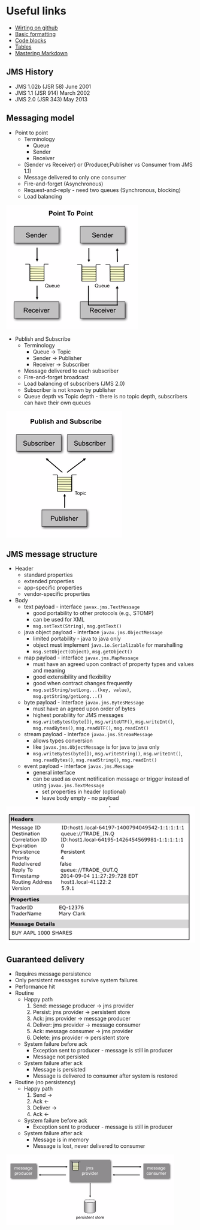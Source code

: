 # Useful links

* [Wirting on github](https://help.github.com/categories/writing-on-github/)
* [Basic formatting](https://help.github.com/articles/basic-writing-and-formatting-syntax/)
* [Code blocks](https://help.github.com/articles/creating-and-highlighting-code-blocks/)
* [Tables](https://help.github.com/articles/organizing-information-with-tables/)
* [Mastering Markdown](https://guides.github.com/features/mastering-markdown/)

## JMS History

* JMS 1.02b (JSR 58) June 2001
* JMS 1.1 (JSR 914) March 2002
* JMS 2.0 (JSR 343) May 2013

## Messaging model

* Point to point
  * Terminology
    * Queue
    * Sender
    * Receiver
  * (Sender vs Receiver) or (Producer,Publisher vs Consumer from JMS 1.1)
  * Message delivered to only one consumer
  * Fire-and-forget (Asynchronous)
  * Request-and-reply - need two queues (Synchronous, blocking)
  * Load balancing

![Point-to-point](https://github.com/slq/jms-wiki/blob/messaging-models/src/main/resources/point-to-point.PNG)

* Publish and Subscribe
  * Terminology
    * Queue -> Topic
    * Sender -> Publisher
    * Receiver -> Subscriber
  * Message delivered to each subscriber
  * Fire-and-forget broadcast
  * Load balancing of subscribers (JMS 2.0)
  * Subscriber is not known by publisher
  * Queue depth vs Topic depth - there is no topic depth, subscribers can have their own queues

![Publish-subscribe](https://github.com/slq/jms-wiki/blob/messaging-models/src/main/resources/publish-subscribe.PNG)

## JMS message structure
* Header
  * standard properties
  * extended properties
  * app-specific properties
  * vendor-specific properties
* Body
  * text payload - interface `javax.jms.TextMessage`
    * good portability to other protocols (e.g., STOMP)
    * can be used for XML
    * `msg.setText(String)`, `msg.getText()`
  * java object payload - interface `javax.jms.ObjectMessage`
    * limited portability - java to java only
    * object must implement `java.io.Serializable` for marshalling
    * `msg.setObject(Object)`, `msg.getObject()`
  * map payload - interface `javax.jms.MapMessage`
    * must have an agreed upon contract of property types and values and meaning
    * good extensibility and flexibility
    * good when contract changes frequently
    * `msg.setString/setLong...(key, value)`, `msg.getString/getLong...()`
  * byte payload - interface `javax.jms.BytesMessage`
    * must have an agreed upon order of bytes
    * highest porability for JMS messages
    * `msg.writeBytes(byte[])`, `msg.writeUTF()`, `msg.writeInt()`, `msg.readBytes()`, `msg.readUTF()`, `msg.readInt()`
  * stream payload - interface `javax.jms.StreamMessage`
    * allows types conversion
    * like `javax.jms.ObjectMessage` is for java to java only
    * `msg.writeBytes(byte[])`, `msg.writeString()`, `msg.writeInt()`, `msg.readBytes()`, `msg.readString()`, `msg.readInt()`
  * event payload - interface `javax.jms.Message`
    * general interface
    * can be used as event notification message or trigger instead of using `javax.jms.TextMessage`
      * set properties in header (optional)
      * leave body empty - no payload

![Jms-message-structure](https://github.com/slq/enterprise-messaging-techniques/blob/master/src/main/resources/images/jms-message-structure.PNG)

## Guaranteed delivery
* Requires message persistence
* Only persistent messages survive system failures
* Performance hit
* Routine
  * Happy path
    1. Send: message producer -> jms provider
    2. Persist: jms provider -> persistent store
    3. Ack: jms provider -> message producer
    4. Deliver: jms provider -> message consumer
    5. Ack: message consumer -> jms provider
    6. Delete: jms provider -> persistent store
  * System failure before ack
    * Exception sent to producer - message is still in producer
    * Message not persisted
  * System failure after ack
    * Message is persisted
    * Message is delivered to consumer after system is restored
* Routine (no persistency)
  * Happy path
    1. Send ->
    2. Ack <-
    3. Deliver ->
    4. Ack <-
  * System failure before ack
    * Exception sent to producer - message is still in producer
  * System failure after ack
    * Message is in memory
    * Message is lost, never delivered to consumer

![Jms-message-structure](https://github.com/slq/enterprise-messaging-techniques/blob/master/src/main/resources/images/jms-persistent-messages.PNG)
